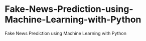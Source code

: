 # Fake-News-Prediction-using-Machine-Learning-with-Python
Fake News Prediction using Machine Learning with Python
